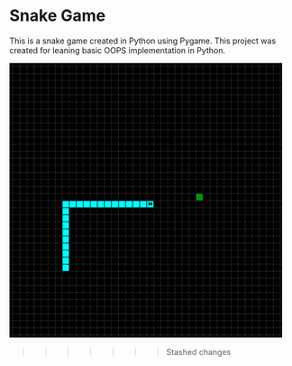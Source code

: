 # Snake Game
 This is a snake game created in Python using Pygame.
 This project was created for leaning basic OOPS implementation in Python.
 
 ![](Images/game1.png)
>>>>>>> Stashed changes
